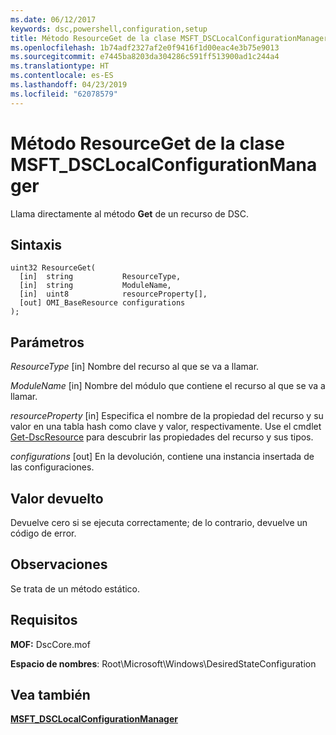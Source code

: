 ```yaml
---
ms.date: 06/12/2017
keywords: dsc,powershell,configuration,setup
title: Método ResourceGet de la clase MSFT_DSCLocalConfigurationManager
ms.openlocfilehash: 1b74adf2327af2e0f9416f1d00eac4e3b75e9013
ms.sourcegitcommit: e7445ba8203da304286c591ff513900ad1c244a4
ms.translationtype: HT
ms.contentlocale: es-ES
ms.lasthandoff: 04/23/2019
ms.locfileid: "62078579"
---
```

# <a name="resourceget-method-of-the-msftdsclocalconfigurationmanager-class"></a>Método ResourceGet de la clase MSFT_DSCLocalConfigurationManager

Llama directamente al método **Get** de un recurso de DSC.

## <a name="syntax"></a>Sintaxis

```mof
uint32 ResourceGet(
  [in]  string           ResourceType,
  [in]  string           ModuleName,
  [in]  uint8            resourceProperty[],
  [out] OMI_BaseResource configurations
);
```

## <a name="parameters"></a>Parámetros

*ResourceType* \[in\] Nombre del recurso al que se va a llamar.

*ModuleName* \[in\] Nombre del módulo que contiene el recurso al que se va a llamar.

*resourceProperty* \[in\] Especifica el nombre de la propiedad del recurso y su valor en una tabla hash como clave y valor, respectivamente. Use el cmdlet [Get-DscResource](/powershell/module/PSDesiredStateConfiguration/Get-DscResource) para descubrir las propiedades del recurso y sus tipos.

*configurations* \[out\] En la devolución, contiene una instancia insertada de las configuraciones.

## <a name="return-value"></a>Valor devuelto

Devuelve cero si se ejecuta correctamente; de lo contrario, devuelve un código de error.

## <a name="remarks"></a>Observaciones

Se trata de un método estático.

## <a name="requirements"></a>Requisitos

**MOF:** DscCore.mof

**Espacio de nombres**: Root\Microsoft\Windows\DesiredStateConfiguration

## <a name="see-also"></a>Vea también

[**MSFT_DSCLocalConfigurationManager**](msft-dsclocalconfigurationmanager.md)